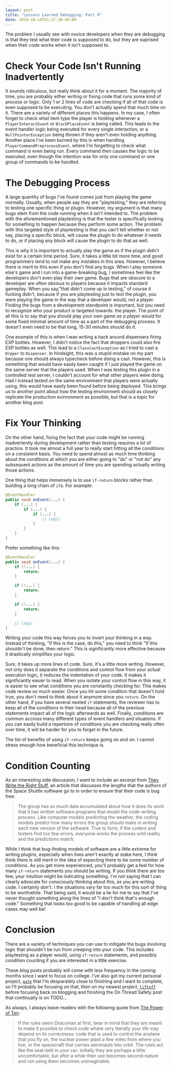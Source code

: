 ```yaml
---
layout: post
title: "Lessons Learned Debugging: Part 9"
date: 2019-10-14T01:27:30-05:00
---
```


The problem I usually see with novice developers when they
are debugging is that they test what their code is supposed
to do, but they are suprised when their code works when it
isn't supposed to.

# Check Your Code Isn't Running Inadvertently

It sounds ridiculous, but really think about it for a
moment. The majority of time, you are probably either
writing or fixing code that runs some kind of process or
logic. Only 1 or 2 lines of code are checking if all of
that code is even supposed to be executing. You don't
actually spend that much time on it. There are a variety of
different places this happens. In my case, I often forget
to check what item type the player is holding whenever a
`PlayerInteractEvent` or `BlockPlaceEvent` is being called.
This leads to the event handler logic being executed for
every single interaction, or a `NullPointerException` being
thrown if they aren't even holding anything. Another place
I've been burned by this is when handling
`PlayerCommandPreprocessEvent`, where I'm forgetting to
check what command is even being run. Every command then
causes the logic to be executed, even though the intention
was for only one command or one group of commands to be
handled.

# The Debugging Process

A large quantity of bugs I've found comes just from playing
the game normally. Usually, when people say they are
"playtesting," they are referring to testing one specific
thing or plugin. However, my argument is that many bugs
stem from the code running when it isn't intended to. The
problem with the aforementioned playtesting is that the
tester is specifically looking for something to happen
because they perform some action. The problem with this
targeted style of playtesting is that you can't tell
whether or not say, placing a specific block, will cause
the plugin to do whatever it needs to do, or if placing
*any* block will cause the plugin to do that as well.

This is why it is important to actually play the game as
if the plugin didn't exist for a certain time period. Sure,
it takes a little bit more time, and good programmers tend
to not make any mistakes in this area. However, I believe
there is merit to this even if you don't find any bugs.
When I play someone else's game and I run into a
game-breaking bug, I sometimes feel like the developers
don't even play their own game. Bugs that are obscure to a
developer are often obvious to players because it impacts
standard gameplay. When you say,"that didn't come up in
testing," of course it fucking didn't, because if you are
playtesting just to test the plugin, you were playing the
game in the way that a developer would, not a player. Finding
the bugs from a development standpoint is important, but you
need to recognize who your product is targeted towards: the
player. The point of all this is to say that you should play
your own game *as a player would* for some fixed minimal
amount of time as a part of the debugging process. It
doesn't even need to be that long, 15-30 minutes should do
it.

One example of this is when I was writing a hack around
dispensers firing EXP bottles. However, I didn't notice
the fact that droppers could also fire EXP bottles as well.
This lead to a `ClassCastException` as I tried to cast a
`Drpper` to `Dispenser`. In hindsight, this was a stupid
mistake on my part because one should always typecheck
before doing a cast. However, this is something that would
have easily been caught if I just played the game on the
same server that the players used. When I was testing this
plugin in a controlled test server, I couldn't account for
what other players were doing. Had I instead tested on the
same environment that players were actually using, this
would have easily been found before being deployed. This
brings us to another point about how the testing
environment should as closely replicate the production
evinronment as possible, but that is a topic for another
blog post.

# Fix Your Thinking

On the other hand, fixing the fact that your code might be
running inadvertently during development rather than
testing requires a lot of practice. It took me almost a
full year to really start hitting all the conditions on a
consistent basis. You need to spend almost as much time
thinking about the conditions at which you are either going
to "do" or "not do" any subsequent actions as the amount of
time you are spending actually writing those actions.

One thing that helps immensely is to use `if-return` blocks
rather than building a long chain of `if`s. For example:

``` java
@EventHandler
public void onEvent(...) {
    if (...) {
        if (...) {
            if (...) {
                // Logic
            }
        }
    }
}
```

Prefer something like this:

``` java
@EventHandler
public void onEvent(...) {
    if (!...) {
        return;
    }

    if (!...) {
        return;
    }

    if (!...) {
        return;
    }

    // Logic
}
```

Writing your code this way forces you to invert your
thinking in a way. Instead of thinking, "if this is the
case, do this," you need to think "if this shouldn't
be done, then return." This is significantly more effective
because it drastically simplifies your logic.

Sure, it takes up more lines of code. Sure, it's a little
more writing. However, not only does it separate the
conditions and control flow from your actual execution
logic, it reduces the indentation of your code. It makes it
significantly easier to read. When you isolate your control
flow in this way, it is easier to see what conditions you
are constantly checking for. This makes code review so much
easier. Once you hit some condition that doesn't hold true,
you don't need to think about it anymore since you
`return`.  On the other hand, if you have several nested
`if` statements, the reviewer has to keep all of the
conditions in their head because all of the previous
statements impact all of the logic afterwards as well.
Finally, conditions are common accross many different types
of event handlers and situations. If you can easily build a
repertoire of conditions you are checking really often over
time, it will be harder for you to forget in the future.

The list of benefits of using `if-return` keeps going on
and on. I cannot stress enough how beneficial this
technique is.

# Condition Counting

As an interesting side discussion, I want to include an
excerpt from
[They Write the Right Stuff](https://www.fastcompany.com/28121/they-write-right-stuff),
an article that discusses the lengths that the authors of
the Space Shuttle software go to in order to ensure that
their code is bug free:

> The group has so much data accumulated about how it does
its work that it has written software programs that model
the code-writing process. Like computer models predicting
the weather, the coding models predict how many errors the
group should make in writing each new version of the
software. True to form, if the coders and testers find too
few errors, everyone works the process until reality and the
predictions match.

While I think that bug-finding models of software are a
little extreme for writing plugins, especially when lives
aren't exactly at stake here, I think think there is still
merit in the idea of expecting there to be some number of
conditions. As you get more experienced, you'll probably
get a feel for how many `if-return` statements you should
be writing. If you think there are too few, your intuition
might be indicating something. I'm not saying that I can
clearly advocate for consciously thinking about this, as
you are writing code. I certainly don't. I the situations
vary far too much for this sort of thing to be worthwhile.
That being said, it would be a lie for me to say that I've
never thought something along the lines of "I don't think
that's enough code." Something that looks too good to be
capable of handling all edge cases may well be!

# Conclusion

There are a variety of techniques you can use to mitigate
the bugs involving logic that shouldn't be run from
creeping into your code. This includes playtesting as a
player would, using `if-return` statements, and possibly
condition counting if you are interested in a little
exercise.

These blog posts probably will come with less frequency in
the coming months since I want to focus on college. I've
also got my current personal project,
[`gate`](https://github.com/AgentTroll/gate) that I'm
desparately close to finishing and I want to complete, so
I'll probably be focusing on that, then on my newest
project, [`liftoff`](https://github.com/AgentTroll/liftoff)
before focusing back on blogging and finishing the
On Thread Safety post that continually is on TODO...

As always, I always leave readers with the following quote
from
[The Power of Ten](http://spinroot.com/gerard/pdf/P10.pdf):

> If the rules seem Draconian at first, bear in mind that
they are meant to make it possible to check code where very
literally your life may depend on its correctness: code
that is used to control the airplane that you fly on, the
nuclear power plant a few miles from where you live, or the
spacecraft that carries astronauts into orbit. The rules
act like the seat-belt in your car: initially they are
perhaps a little uncomfortable, but after a while their use
becomes second-nature and not using them becomes
unimaginable.

